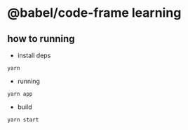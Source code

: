 #  @babel/code-frame learning

## how to running

* install deps

```code
yarn
```

* running

```code
yarn app
```

* build

```code
yarn start
```